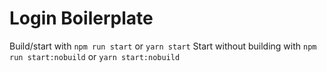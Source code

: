 # Login Boilerplate
Build/start with `npm run start` or `yarn start`
Start without building with `npm run start:nobuild` or `yarn start:nobuild`
